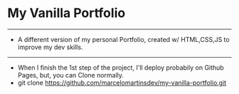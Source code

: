 # My Vanilla Portfolio
--------------------------------------------------------------------------------------------------------------
* A different version of my personal Portfolio, created w/ HTML,CSS,JS to improve my dev skills.
--------------------------------------------------------------------------------------------------------------
* When I finish the 1st step of the project, I'll deploy probabily on Github Pages, but, you can Clone normally.
* git clone https://github.com/marcelomartinsdev/my-vanilla-portfolio.git
